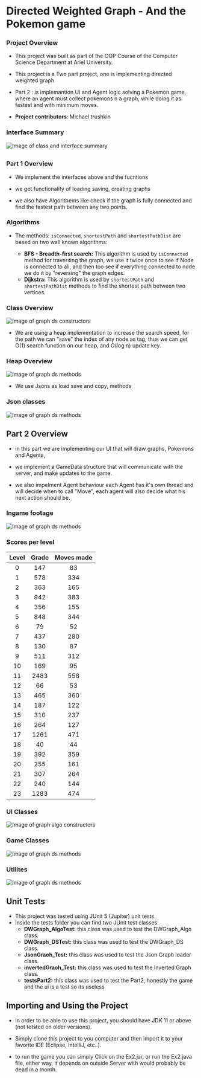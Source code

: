 # Directed Weighted Graph - And the Pokemon game
### Project Overview

- This project was built as part of the OOP Course of the Computer Science Department at Ariel University.

- This project is a Two part project, one is implementing directed weighted graph

- Part 2 : is implemantion UI and Agent logic solving a Pokemon game, where an agent must collect pokemons n a graph, while doing it as fastest and with minimum moves.

- **Project contributors**: Michael trushkin

### Interface Summary

![Image of class and interface summary](https://github.com/miko-t/OOEx2/blob/main/res/interfaces.png?raw=true)

## 

### Part 1 Overview
- We implement the interfaces above and the fucntions

- we get functionality of loading saving, creating graphs

- we also have Algorithems like check if the graph is fully connected and find the fastest path between any two points.

### Algorithms
- The methods: `isConnected`, `shortestPath` and `shortestPathDist` are based on two well known algorithms:

  - **BFS - Breadth-first search:** This algorithm is used by `isConnected` method for traversing the graph, we use it twice once to see if Node is connected
  to all, and then too see if everything connected to node we do it by "reversing" the graph edges.
  - **Dijkstra:** This algorithm is used by `shortestPath` and `shortestPathDist` methods to find the shortest path between two vertices.

### Class Overview
![Image of graph ds constructors](https://github.com/miko-t/OOEx2/blob/main/res/Part1_IMP.png?raw=true)

- We are using a heap implementation to increase the search speed, for the path we can "save" the index of any node as tag, thus we can get O(1) search function on our heap, 
and O(log n) update key.

### Heap Overview
![Image of graph ds methods](https://github.com/miko-t/OOEx2/blob/main/res/Heap.png?raw=true)

- We use Jsons as load save and copy, methods

### Json classes
![Image of graph ds methods](https://github.com/miko-t/OOEx2/blob/main/res/Part1_Utilities.png?raw=true)

## Part 2 Overview

- in this part we are implementing our UI that will draw graphs, Pokemons and Agents,

- we implement a GameData structure that will communicate with the server, and make updates to the game.

- we also impelment Agent behaviour each Agent has it's own thread and will decide when to call "Move", each agent will also decide what his next action should be.

### Ingame footage
  ![Image of graph ds methods](https://media0.giphy.com/media/MgY5wtOTRZDscUiLdJ/giphy.gif)
  
### Scores per level
| Level        | Grade          | Moves made    |
|   :---:      |     :---:      |      :---:    |
| 0            | 147            | 83            |
| 1            | 578            | 334           |
| 2            | 363            | 165           |
| 3            | 942            | 383           |
| 4            | 356            | 155           |
| 5            | 848            | 344           |
| 6            | 79             | 52            |
| 7            | 437            | 280           |
| 8            | 130            | 87            |
| 9            | 511            | 312           |
| 10           | 169            | 95            |
| 11           | 2483           | 558           |
| 12           | 66             | 53            |
| 13           | 465            | 360           |
| 14           | 187            | 122           |
| 15           | 310            | 237           |
| 16           | 264            | 127           |
| 17           | 1261           | 471           |
| 18           | 40             | 44            |
| 19           | 392            | 359           |
| 20           | 255            | 161           |
| 21           | 307            | 264           |
| 22           | 240            | 144           |
| 23           | 1283           | 474           |


### UI Classes
![Image of graph algo constructors](https://github.com/miko-t/OOEx2/blob/main/res/Part2_Graphics.png?raw=true)
### Game Classes
![Image of graph ds methods](https://github.com/miko-t/OOEx2/blob/main/res/Part2_Game.png?raw=true)
### Utilites
![Image of graph ds methods](https://github.com/miko-t/OOEx2/blob/main/res/Part2_Utilities.png?raw=true)

## Unit Tests
- This project was tested using JUnit 5 (Jupiter) unit tests.
- Inside the tests folder you can find two JUnit test classes:
  - **DWGraph_AlgoTest:** this class was used to test the DWGraph_Algo class.
  - **DWGraph_DSTest:** this class was used to test the DWGraph_DS class. 
  - **JsonGraoh_Test:** this class was used to test the Json Graph loader class.
  - **invertedGraoh_Test:** this class was used to test the Inverted Graph class.
  - **testsPart2:** this class was used to test the Part2, honestly the game and the ui is a test so its useless

## Importing and Using the Project
- In order to be able to use this project, you should have JDK 11 or above (not tetsted on older versions).

- Simply clone this project to you computer and then import it to your favorite IDE (Eclipse, IntelliJ, etc..).

- to run the game you can simply Click on the Ex2.jar, or run the Ex2.java file, either way, it depends on outside Server with would probably be dead in a month.
  
